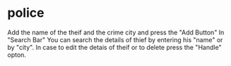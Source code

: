 # police

Add the name of the theif and the crime city and press the "Add Button"
In "Search Bar" You can search the details of thief by entering his "name" or by "city".
In case to edit the detais of theif or to delete press the "Handle" opton.